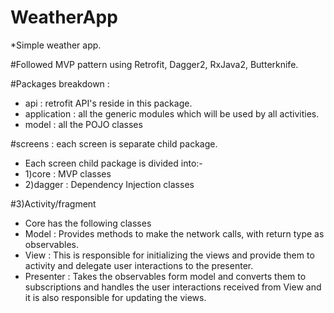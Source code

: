 # WeatherApp
*Simple weather app.

#Followed MVP pattern using Retrofit, Dagger2, RxJava2, Butterknife.

#Packages breakdown :
- api : retrofit API's reside in this package.
- application : all the generic modules which will be used by all activities.
- model : all the POJO classes 

#screens : each screen is separate child package.
- Each screen child package is divided into:- 
- 1)core : MVP classes
- 2)dagger : Dependency Injection classes

#3)Activity/fragment
- Core has the following classes
- Model : Provides methods to make the network calls, with return type as observables.
- View :  This is responsible for initializing the views and provide them to activity and delegate user interactions to the presenter.
- Presenter : Takes the observables form model and converts them to subscriptions and handles the user interactions received from View 
              and it is also responsible for updating the views.


